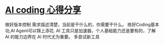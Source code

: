 # [AI coding 心得分享](https://github.com/sunyuan686/blog/issues/30)

做好版本控制
需求描述清楚，当前是干什么的，你需要干什么。
练好Coding基本功,AI Agent可以锦上添花.
 AI 工具只是加速器，个人基础能力还是要有的，了解 AI 的能力边界在 AI 时代尤为重要。
多尝试新工具